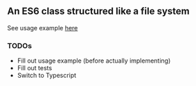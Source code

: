 ## An ES6 class structured like a file system

See usage example [here](example/usage.js)

### TODOs

* Fill out usage example (before actually implementing)
* Fill out tests
* Switch to Typescript
